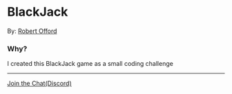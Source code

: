 # BlackJack
By: [Robert Offord](https://github.com/ImpassiveMoon03)
### Why?
I created this BlackJack game as a small coding challenge

---
[Join the Chat(Discord)](https://discord.com/invite/mZpSX5y9Mp)
